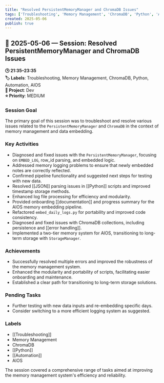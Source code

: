 ```yaml
---
title: "Resolved PersistentMemoryManager and ChromaDB Issues"
tags: ['Troubleshooting', 'Memory Management', 'ChromaDB', 'Python', 'Automation', 'AIOS']
created: 2025-05-06
publish: true
---
```


## 📅 2025-05-06 — Session: Resolved PersistentMemoryManager and ChromaDB Issues

**🕒 21:35–23:35**  
**🏷️ Labels**: Troubleshooting, Memory Management, ChromaDB, Python, Automation, AIOS  
**📂 Project**: Dev  
**⭐ Priority**: MEDIUM  


### Session Goal
The primary goal of this session was to troubleshoot and resolve various issues related to the `PersistentMemoryManager` and `ChromaDB` in the context of memory management and data embedding.

### Key Activities
- Diagnosed and fixed issues with the `PersistentMemoryManager`, focusing on `EMBED_LOG`, row_id parsing, and embedded logic.
- Addressed memory logging problems to ensure that newly embedded notes are correctly reflected.
- Confirmed pipeline functionality and suggested next steps for testing with new data.
- Resolved [[JSON]] parsing issues in [[Python]] scripts and improved timestamp storage methods.
- Enhanced log file processing for efficiency and modularity.
- Provided onboarding [[documentation]] and progress summary for the AIOS memory embedding pipeline.
- Refactored `embed_daily_logs.py` for portability and improved code consistency.
- Diagnosed and fixed issues with ChromaDB collections, including persistence and [[error handling]].
- Implemented a two-tier memory system for AIOS, transitioning to long-term storage with `StorageManager`.

### Achievements
- Successfully resolved multiple errors and improved the robustness of the memory management system.
- Enhanced the modularity and portability of scripts, facilitating easier onboarding and maintenance.
- Established a clear path for transitioning to long-term storage solutions.

### Pending Tasks
- Further testing with new data inputs and re-embedding specific days.
- Consider switching to a more efficient logging system as suggested.

### Labels
- [[Troubleshooting]]
- Memory Management
- ChromaDB
- [[Python]]
- [[Automation]]
- AIOS

The session covered a comprehensive range of tasks aimed at improving the memory management system's efficiency and reliability.
